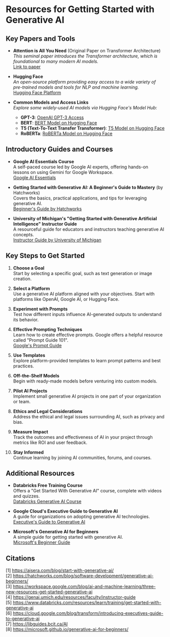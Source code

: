 # Resources for Getting Started with Generative AI

## Key Papers and Tools

- **Attention is All You Need** (Original Paper on Transformer Architecture)  
  _This seminal paper introduces the Transformer architecture, which is foundational to many modern AI models._  
  [Link to paper](https://arxiv.org/abs/1706.03762)

- **Hugging Face**  
  _An open-source platform providing easy access to a wide variety of pre-trained models and tools for NLP and machine learning._  
  [Hugging Face Platform](https://huggingface.co/)

- **Common Models and Access Links**  
  _Explore some widely-used AI models via Hugging Face's Model Hub:_
  - **GPT-3**: [OpenAI GPT-3 Access](https://beta.openai.com/)
  - **BERT**: [BERT Model on Hugging Face](https://huggingface.co/bert-base-uncased)
  - **T5 (Text-To-Text Transfer Transformer)**: [T5 Model on Hugging Face](https://huggingface.co/t5-base)
  - **RoBERTa**: [RoBERTa Model on Hugging Face](https://huggingface.co/roberta-base)

## Introductory Guides and Courses

- **Google AI Essentials Course**  
  A self-paced course led by Google AI experts, offering hands-on lessons on using Gemini for Google Workspace.  
  [Google AI Essentials](https://workspace.google.com/blog/ai-and-machine-learning/three-new-resources-get-started-generative-ai)

- **Getting Started with Generative AI: A Beginner's Guide to Mastery** (by Hatchworks)  
  Covers the basics, practical applications, and tips for leveraging generative AI.  
  [Beginner's Guide by Hatchworks](https://hatchworks.com/blog/software-development/generative-ai-beginners/)

- **University of Michigan's "Getting Started with Generative Artificial Intelligence" Instructor Guide**  
  A resourceful guide for educators and instructors teaching generative AI concepts.  
  [Instructor Guide by University of Michigan](https://genai.umich.edu/resources/faculty/instructor-guide)

## Key Steps to Get Started

1. **Choose a Goal**  
   Start by selecting a specific goal, such as text generation or image creation.

2. **Select a Platform**  
   Use a generative AI platform aligned with your objectives. Start with platforms like OpenAI, Google AI, or Hugging Face.

3. **Experiment with Prompts**  
   Test how different inputs influence AI-generated outputs to understand its behavior.

4. **Effective Prompting Techniques**  
   Learn how to create effective prompts. Google offers a helpful resource called "Prompt Guide 101".  
   [Google's Prompt Guide](https://workspace.google.com/blog/ai-and-machine-learning/three-new-resources-get-started-generative-ai)

5. **Use Templates**  
   Explore platform-provided templates to learn prompt patterns and best practices.

6. **Off-the-Shelf Models**  
   Begin with ready-made models before venturing into custom models.

7. **Pilot AI Projects**  
   Implement small generative AI projects in one part of your organization or team.

8. **Ethics and Legal Considerations**  
   Address the ethical and legal issues surrounding AI, such as privacy and bias.

9. **Measure Impact**  
   Track the outcomes and effectiveness of AI in your project through metrics like ROI and user feedback.

10. **Stay Informed**  
    Continue learning by joining AI communities, forums, and courses.

## Additional Resources

- **Databricks Free Training Course**  
  Offers a "Get Started With Generative AI" course, complete with videos and quizzes.  
  [Databricks Generative AI Course](https://www.databricks.com/resources/learn/training/get-started-with-generative-ai)

- **Google Cloud's Executive Guide to Generative AI**  
  A guide for organizations on adopting generative AI technologies.  
  [Executive's Guide to Generative AI](https://cloud.google.com/blog/transform/introducing-executives-guide-to-generative-ai)

- **Microsoft's Generative AI for Beginners**  
  A simple guide for getting started with generative AI.  
  [Microsoft's Beginner Guide](https://microsoft.github.io/generative-ai-for-beginners/)

## Citations

[1] https://aisera.com/blog/start-with-generative-ai/  
[2] https://hatchworks.com/blog/software-development/generative-ai-beginners/  
[3] https://workspace.google.com/blog/ai-and-machine-learning/three-new-resources-get-started-generative-ai  
[4] https://genai.umich.edu/resources/faculty/instructor-guide  
[5] https://www.databricks.com/resources/learn/training/get-started-with-generative-ai  
[6] https://cloud.google.com/blog/transform/introducing-executives-guide-to-generative-ai  
[7] https://libguides.bcit.ca/AI  
[8] https://microsoft.github.io/generative-ai-for-beginners/
